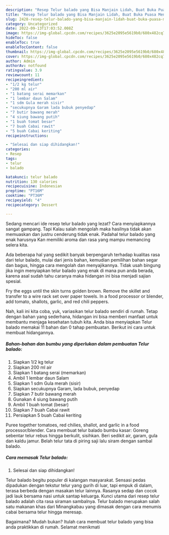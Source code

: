 ```yaml
---
description: "Resep Telur balado yang Bisa Manjain Lidah, Buat Buka Puasa Menggugah Selera"
title: "Resep Telur balado yang Bisa Manjain Lidah, Buat Buka Puasa Menggugah Selera"
slug: 2428-resep-telur-balado-yang-bisa-manjain-lidah-buat-buka-puasa-menggugah-selera
category: Uncategorized
date: 2022-09-13T17:03:52.008Z
image: https://img-global.cpcdn.com/recipes/3625e2095e5619b0/680x482cq70/telur-balado-foto-resep-utama.jpg
hideToc: false
enableToc: true
enableTocContent: false
thumbnail: https://img-global.cpcdn.com/recipes/3625e2095e5619b0/680x482cq70/telur-balado-foto-resep-utama.jpg
cover: https://img-global.cpcdn.com/recipes/3625e2095e5619b0/680x482cq70/telur-balado-foto-resep-utama.jpg
author: Admin
authorAv: notfound
ratingvalue: 3.9
reviewcount: 11
recipeingredient:
- "1/2 kg telur"
- "200 ml air"
- "1 batang serai memarkan"
- "1 lembar daun Salam"
- "1 sdm Gula merah sisir"
- "secukupnya Garam lada bubuk penyedap"
- "7 butir bawang merah"
- "4 siung bawang putih"
- "1 buah tomat besar"
- "7 buah Cabai rawit"
- "5 buah Cabai keriting"
recipeinstructions:

- "Selesai dan siap dihidangkan!"
categories:
- Resep
tags:
- telur
- balado

katakunci: telur balado 
nutrition: 130 calories
recipecuisine: Indonesian
preptime: "PT16M"
cooktime: "PT36M"
recipeyield: "4"
recipecategory: Dessert

---
```



Sedang mencari ide resep telur balado yang lezat? Cara menyiapkannya sangat gampang. Tapi Kalau salah mengolah maka hasilnya tidak akan memuaskan dan justru cenderung tidak enak. Padahal telur balado yang enak harusnya Kan memiliki aroma dan rasa yang mampu memancing selera kita.


Ada beberapa hal yang sedikit banyak berpengaruh terhadap kualitas rasa dari telur balado, mulai dari jenis bahan, kemudian pemilihan bahan segar dan bagus, hingga cara mengolah dan menyajikannya. Tidak usah bingung jika ingin menyiapkan telur balado yang enak di mana pun anda berada, karena asal sudah tahu caranya maka hidangan ini bisa menjadi sajian spesial.

Fry the eggs until the skin turns golden brown. Remove the skillet and transfer to a wire rack set over paper towels. In a food processor or blender, add tomato, shallots, garlic, and red chili peppers.


Nah, kali ini kita coba, yuk, variasikan telur balado sendiri di rumah. Tetap dengan bahan yang sederhana, hidangan ini bisa memberi manfaat untuk membantu menjaga kesehatan tubuh kita. Anda bisa menyiapkan Telur balado memakai 11 bahan dan 0 tahap pembuatan. Berikut ini cara untuk membuat hidangannya.

<!--inarticleads1-->

##### Bahan-bahan dan bumbu yang diperlukan dalam pembuatan Telur balado:

1. Siapkan 1/2 kg telur
1. Siapkan 200 ml air
1. Siapkan 1 batang serai (memarkan)
1. Ambil 1 lembar daun Salam
1. Siapkan 1 sdm Gula merah (sisir)
1. Siapkan secukupnya Garam, lada bubuk, penyedap
1. Siapkan 7 butir bawang merah
1. Gunakan 4 siung bawang putih
1. Ambil 1 buah tomat (besar)
1. Siapkan 7 buah Cabai rawit
1. Persiapkan 5 buah Cabai keriting


Puree together tomatoes, red chilies, shallot, and garlic in a food processor/blender. Cara membuat telur balado bumbu kasar: Goreng sebentar telur rebus hingga berkulit, sisihkan. Beri sedikit air, garam, gula dan kaldu jamur. Belah telur tata di piring saji lalu siram dengan sambal balado. 

<!--inarticleads2-->

##### Cara memasak Telur balado:


1. Selesai dan siap dihidangkan!

Telur balado begitu populer di kalangan masyarakat. Sensasi pedas dipadukan dengan tekstur telur yang gurih di luar, tapi empuk di dalam, terasa berbeda dengan masakan telur lainnya. Rasanya sedap dan cocok jadi lauk bersama nasi untuk santap keluarga. Kunci utama dari resep telur balado adalah cita rasa siraman sambalnya. Telur balado merupakan salah satu makanan khas dari Minangkabau yang dimasak dengan cara menumis cabai bersama telur hingga meresap. 

Bagaimana? Mudah bukan? Itulah cara membuat telur balado yang bisa anda praktikkan di rumah. Selamat menikmati
